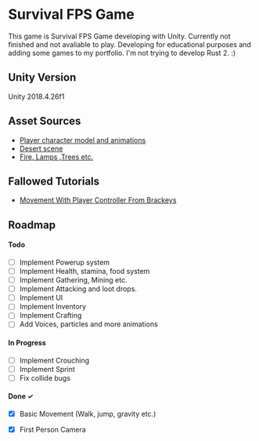 # Survival FPS Game
  This game is Survival FPS Game developing with Unity. Currently not finished and not avaliable to play. Developing for educational purposes and adding some games to my portfolio. I'm not trying to develop Rust 2. :) 
 <br>
## Unity Version
Unity 2018.4.26f1
 <br>
## Asset Sources
- [Player character model and animations](https://www.mixamo.com/#/?page=1&type=Character)
- [Desert scene](https://runemarkstudio.itch.io/poly-desert)
- [Fire, Lamps ,Trees etc.](https://devassets.com/assets/rpg-tutorial-assets/) 
  <br>
## Fallowed Tutorials
- [Movement With Player Controller From Brackeys](https://www.youtube.com/watch?v=_QajrabyTJc&t=1s)
  <br>
## Roadmap
#### Todo
- [ ] Implement Powerup system
- [ ] Implement Health, stamina, food system
- [ ] Implement Gathering, Mining etc.
- [ ] Implement Attacking and loot drops.
- [ ] Implement UI
- [ ] Implement Inventory
- [ ] Implement Crafting
- [ ] Add Voices, particles and more animations
#### In Progress
- [ ] Implement Crouching
- [ ] Implement Sprint
- [ ] Fix collide bugs
#### Done ✓
- [x] Basic Movement (Walk, jump, gravity etc.)
- [x] First Person Camera





